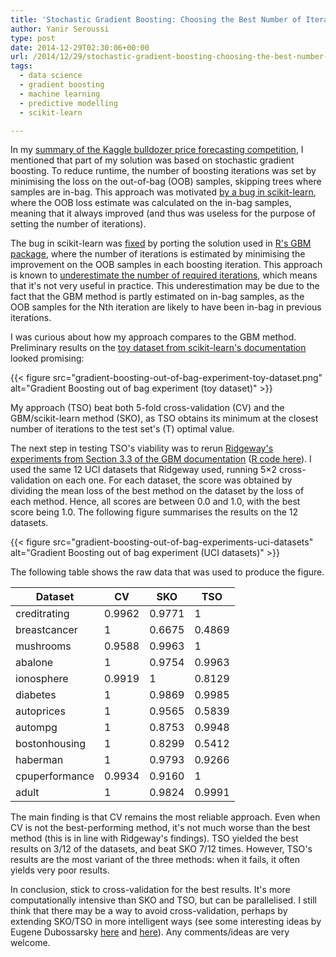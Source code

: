 ```yaml
---
title: 'Stochastic Gradient Boosting: Choosing the Best Number of Iterations'
author: Yanir Seroussi
type: post
date: 2014-12-29T02:30:06+00:00
url: /2014/12/29/stochastic-gradient-boosting-choosing-the-best-number-of-iterations/
tags:
  - data science
  - gradient boosting
  - machine learning
  - predictive modelling
  - scikit-learn

---
```

In my [summary of the Kaggle bulldozer price forecasting competition][1], I mentioned that part of my solution was based on stochastic gradient boosting. To reduce runtime, the number of boosting iterations was set by minimising the loss on the out-of-bag (OOB) samples, skipping trees where samples are in-bag. This approach was motivated <a href="https://github.com/scikit-learn/scikit-learn/issues/1802" target="_blank" rel="noopener">by a bug in scikit-learn</a>, where the OOB loss estimate was calculated on the in-bag samples, meaning that it always improved (and thus was useless for the purpose of setting the number of iterations).

The bug in scikit-learn was <a href="https://github.com/scikit-learn/scikit-learn/pull/2188" target="_blank" rel="noopener">fixed</a> by porting the solution used in <a href="http://cran.r-project.org/web/packages/gbm/index.html" target="_blank" rel="noopener">R's GBM package</a>, where the number of iterations is estimated by minimising the improvement on the OOB samples in each boosting iteration. This approach is known to <a href="http://cran.open-source-solution.org/web/packages/gbm/vignettes/gbm.pdf" target="_blank" rel="noopener">underestimate the number of required iterations</a>, which means that it's not very useful in practice. This underestimation may be due to the fact that the GBM method is partly estimated on in-bag samples, as the OOB samples for the Nth iteration are likely to have been in-bag in previous iterations.

I was curious about how my approach compares to the GBM method. Preliminary results on the <a href="http://scikit-learn.org/stable/auto_examples/ensemble/plot_gradient_boosting_oob.html" target="_blank" rel="noopener">toy dataset from scikit-learn's documentation</a> looked promising:

{{< figure src="gradient-boosting-out-of-bag-experiment-toy-dataset.png" alt="Gradient Boosting out of bag experiment (toy dataset)" >}}

My approach (TSO) beat both 5-fold cross-validation (CV) and the GBM/scikit-learn method (SKO), as TSO obtains its minimum at the closest number of iterations to the test set's (T) optimal value.

The next step in testing TSO's viability was to rerun <a href="http://cran.open-source-solution.org/web/packages/gbm/vignettes/gbm.pdf" target="_blank" rel="noopener">Ridgeway's experiments from Section 3.3 of the GBM documentation</a> (<a href="https://github.com/harrysouthworth/gbm/blob/master/demo/OOB-reps.R" target="_blank" rel="noopener">R code here</a>). I used the same 12 UCI datasets that Ridgeway used, running 5&#215;2 cross-validation on each one. For each dataset, the score was obtained by dividing the mean loss of the best method on the dataset by the loss of each method. Hence, all scores are between 0.0 and 1.0, with the best score being 1.0. The following figure summarises the results on the 12 datasets. 

{{< figure src="gradient-boosting-out-of-bag-experiments-uci-datasets" alt="Gradient Boosting out of bag experiment (UCI datasets)" >}}

The following table shows the raw data that was used to produce the figure. 

Dataset        | CV     | SKO    | TSO
---------------|--------|--------|--------
creditrating   | 0.9962 | 0.9771 | 1
breastcancer   | 1      | 0.6675 | 0.4869
mushrooms      | 0.9588 | 0.9963 | 1
abalone        | 1      | 0.9754 | 0.9963
ionosphere     | 0.9919 | 1      | 0.8129
diabetes       | 1      | 0.9869 | 0.9985
autoprices     | 1      | 0.9565 | 0.5839
autompg        | 1      | 0.8753 | 0.9948
bostonhousing  | 1      | 0.8299 | 0.5412
haberman       | 1      | 0.9793 | 0.9266
cpuperformance | 0.9934 | 0.9160 | 1
adult          | 1      | 0.9824 | 0.9991

The main finding is that CV remains the most reliable approach. Even when CV is not the best-performing method, it's not much worse than the best method (this is in line with Ridgeway's findings). TSO yielded the best results on 3/12 of the datasets, and beat SKO 7/12 times. However, TSO's results are the most variant of the three methods: when it fails, it often yields very poor results.

In conclusion, stick to cross-validation for the best results. It's more computationally intensive than SKO and TSO, but can be parallelised. I still think that there may be a way to avoid cross-validation, perhaps by extending SKO/TSO in more intelligent ways (see some interesting ideas by Eugene Dubossarsky <a href="http://cavemoosum.blogspot.com.au/2014/02/cross-validation-is-over-long-live.html" target="_blank" rel="noopener">here</a> and <a href="http://cavemoosum.blogspot.com.au/2014/03/cross-validation-is-not-quite-kaput-but.html" target="_blank" rel="noopener">here</a>). Any comments/ideas are very welcome.

 [1]: https://yanirseroussi.com/2014/11/19/fitting-noise-forecasting-the-sale-price-of-bulldozers-kaggle-competition-summary/ "Fitting noise: Forecasting the sale price of bulldozers (Kaggle competition summary)"
